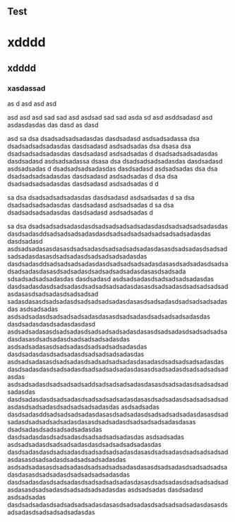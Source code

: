 ## Test


# xdddd

## xdddd

### xasdassad

as
d
asd
asd
asd




asd
asd
asd
sad
sad
asd
asdsad
sad
sad
asda
sd
asd
asddsadasd
asd
asdasdasdas
das
dasd
as
dasd



asd
sa
dsa
dsadsadsadsadasdas
dasdsadasd
asdsadsadassa
dsa
dsadsadsadsadasdas
dasdsadasd
asdsadsadas
dsa
dsasa
dsa
dsadsadsadsadasdas
dasdsadasd
asdsadsadas
d
dsadsadsadsadasdas
dasdsadasd
asdsadsadassa
dsasa
dsa
dsadsadsadsadasdas
dasdsadasd
asdsadsadas
d
dsadsadsadsadasdas
dasdsadasd
asdsadsadas
dsa
dsa
dsadsadsadsadasdas
dasdsadasd
asdsadsadas
d
dsa
dsa
dsadsadsadsadasdas
dasdsadasd
asdsadsadas
d
d

sa
dsa
dsadsadsadsadasdas
dasdsadasd
asdsadsadas
d
sa
dsa
dsadsadsadsadasdas
dasdsadasd
asdsadsadas
d
sa
dsa
dsadsadsadsadasdas
dasdsadasd
asdsadsadas
d

sa
dsa
dsadsadsadsadasdasdsadsadsadsadsadasdasdsadsadsadsadasdas
dasdsadasddsadsadsadsadasdasdsadsadsadsadsadsadsadsadasdas
dasdsadasd
asdsadsadasasdasasdsadsadasdsadsadsadsadasdasasdsadsadasdsadsadsadsadasdasasdsadsadasdsadsadsadsadasdas
dasdsadasddsadsadsadsadasdasdsadsadsadsadasdasasdsadsadasdsadsadsadsadasdasasdsadsadasdsadsadsadsadasdasasdsadsada
sdsadsadsadsadasdas
dasdsadasd
asdsadsadasdsadsadsadsadasdas
dasdsadasdasdsadsadasdsadsadsadsadasdasasdsadsadasdsadsadsadsadasdasasdsadsadasdsadsadsad
sadasdasasdsadsadasdsadsadsadsadasdasasdsadsadasdsadsadsadsadasdas
asdsadsadas
asdsadsadasdsadsadsadsadasdasasdsadsadasdsadsadsadsadasdas
dasdsadasdasdsadasdasdasd
asdsadsadasasdsadsadasdsadsadsadsadasdasasdsadsadasdsadsadsadsadasdasasdsadsadasdsadsadsadsadasdas
asdsadsadasasdsadsadasdsadsadsadsadasdas
dasdsadasdasdsadsadasdsadsadsadsadasdas
asdsadsadasasdsadsadasdsadsadsadsadasdasadasdsadsadsadsadasdas
dasdsadasdasdsadsadasdsadsadsadsadasdasasdsadsadasdsadsadsadsadasdas
asdsadsadasdsadsadsadsaddsadsadsadsadasdasasdsadsadasdsadsadsadsadasdas
dasdsadasdasdsadsadasdsadsadsadsadasdasasdsadsadasdsadsadsadsadasdasdsadsadasdsadsadsadsadasdas
asdsadsadas
dasdsadasddsadsadsadsadasdasasdsadsadasdsadsadsadsadasdasasdsadsadasdsadsadsadsadasdasasdsadsadasdsadsadsadsadasdasas
dsadsadasdsadsadsadsadasdas
dasdsadasdasdsadsadasdsadsadsadsadasdas
asdsadsadas
asdsadsadasdsadsadsadasdasdsadsadsadsadasdas
dasdsadasdasdsadsadasdsadsadsadsadasdasasdsadsadasdsadsadsadsadasdasasdsadsadasdsadsadsadsadasdas
asdsadsadasasdsadsadasdsadsadsadsadasdasasdsadsadasdsadsadsadsadasdasasdsadsadasdsadsadsadsadasdas
dasdsadasdasdsadsadasdsadsadsadsadasdasasdsadsadasdsadsadsadsadasdasasdsadsadasdsadsadsadsadasdas
asdsadsadas
dasdsadasd
asdsadsadas
dasdsadsadasdsadsadsadsadasdasasdsadsadasdsadsadsadsadasdasasdsadsadasdsadsadsadsadasdas